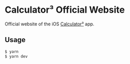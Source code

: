 # Calculator³ Official Website

Official website of the iOS [Calculator³](https://itunes.apple.com/us/app/calculator3/id828838134?ls=1&mt=8) app.

## Usage

```sh
$ yarn
$ yarn dev
```
